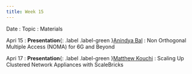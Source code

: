 ```yaml
---
title: Week 15
---
```


Date
: Topic
  : Materials

Apri 15
: **Presentation**{: .label .label-green }[Anindya Bal](#)
  : Non Orthogonal Multiple Access (NOMA) for 6G and Beyond

Apri 17
: **Presentation**{: .label .label-green }[Matthew Kouchi](#)
  : Scaling Up Clustered Network Appliances with ScaleBricks
